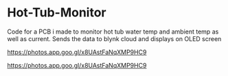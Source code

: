 # Hot-Tub-Monitor
Code for a PCB i made to monitor hot tub water temp and ambient temp as well as current. Sends the data to blynk cloud and displays on OLED screen

https://photos.app.goo.gl/x8UAstFaNqXMP9HC9

https://photos.app.goo.gl/x8UAstFaNqXMP9HC9



